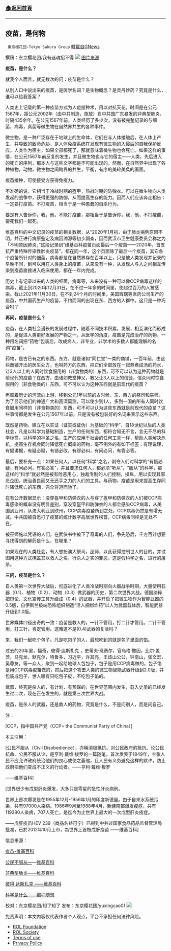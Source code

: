 ###  [:house:返回首頁](https://github.com/ourhimalayas/txt)
---


## 疫苗，是何物
` 東京櫻花団-Tokyo Sakura Group` [轉載自GNews](https://gnews.org/zh-hans/1719503/)

撰稿：东京樱花团/我有迷魂招不得
![](https://assets.gnews.org/wp-content/uploads/2021/12/4-5.jpg)
[图片来源](https://www.google.com/imgres?imgurl=https%3A%2F%2Fwww.kwongwah.com.my%2Fwp-content%2Fuploads%2F2021%2F07%2Fllf17_38.jpg&amp;imgrefurl=https%3A%2F%2Fwww.kwongwah.com.my%2F20210717%2F%25E7%25BE%258E%25E5%259B%25BDfda%25E5%25AE%2598%25E5%2591%2598%25E9%2580%258F%25E9%259C%25B2%25EF%25BC%259A-12%25E5%25B2%2581%25E4%25BB%25A5%25E4%25B8%258B%25E5%2584%25BF%25E7%25AB%25A5%25E8%25A6%2581%25E6%2589%2593%25E7%2596%25AB%25E8%258B%2597%25E4%25BA%2586%25EF%25BC%2581%2F&amp;tbnid=bhzwp0LPKt_3qM&amp;vet=10CAMQxiAoAGoXChMImJPqlpXK9AIVAAAAAB0AAAAAEA4..i&amp;docid=zkinMRizzw6_xM&amp;w=600&amp;h=388&amp;itg=1&amp;q=%E7%96%AB%E8%8B%97&amp;ved=0CAMQxiAoAGoXChMImJPqlpXK9AIVAAAAAB0AAAAAEA4)

**疫苗，是什么？**

就我个人而言，就无数次的问：疫苗是什么？

从别人口中说出来的疫苗，是医学名词？是生物概念？是灵丹妙药？究竟是什么，谁可以给我答案？

人类史上记载的第一种疫苗方式为人痘接种术，用以对抗天花，时间是在公元1567年，距公元2002年（由中共制造，施放）自中共国广东暴发的非典型肺炎，时隔435余年。在公元1567年前，人类经历了多少次，没有被完整记录的与细菌，病毒，真菌等微生物在自然界共生的各种事件。

微生物，是一种广泛存在于地球上的生命体，它们在与人体接触后，在人体上产生，并导致的致命危胁，是人体免疫系统在发现有微生物的入侵后的自我保护反应。人类作为宿主，如果全部都死了，那就意味着微生物也会死亡。如果这样的事情，在公元1567年前反复的发生，并且微生物也与它的宿主——人类，先后进入的死亡的序列，那本人与这些文字都是不可能出现的。然而，在自然界中出现了各种植物，动物，微生物之间跨界的共生，平衡，有序的美轮美奂的画面。

疫苗接种，可使接受方获得免疫力。

不准确的说，它相当于冷战时期的盔甲，热战时期的防弹衣。可以在微生物向人类发起的战争中，获得更强的防御，从而提高生存的能力。因而人们应该奔走相告：一定要打疫苗。不打疫苗，相当于是一种愚蠢的自杀行为。

要是有人告诉你，我，他，不能打疫苗，那相当于是告诉你，我，他，不打疫苗，要死我们一起死。

维基百科的中文记录的疫苗的相关数据，从“2020年1月初，由于肺炎病例原因不明，并正进行病原鉴定及病因溯源等初步調查，因而武汉市卫生健康委员会称之为「不明原因肺炎」”这段记录到“维基百科疫苗页面最后一个疫苗——2020年，首支抗严重特殊传染性肺炎疫苗”，都在同一年，这个页面除了最后一个疫苗，其它各个疫苗所针对的细菌，病毒都是在自然界存在百年以上，只是被人类发现并记录的早晚不同，到可以用在人类身上的疫苗，从来没有一种，从发现人与人之间相互传染到疫苗直接进入临床使用，都在一年内完成。

历史上有记录以来的人类的细菌，病毒等，从来没有一种可以像CCP病毒这样的病毒，截止到2020年12月31日，在不过一年多的时间里，使超过百万的人被感染。截止2021年11月30日，在不到24个月的时间里，美国辉瑞等医药公司生产的疫苗，中共国药生产的疫苗，不约而同的出现在东、西方的人群中。这只是一种巧合吗？

**再问，疫苗是什么？**

疫苗，在人类社会漫长的发展过程中，随着不同技术积累，发展，相互演化而形成的，是促进人类更好发展的产物之一。从医学的角度，疫苗是完成治疗的药物，一种用名词把“药物”包装后，改成病人，非专业，非学术的多数人都能理解的名词“疫苗”。

药物，是古已有之的东西。东方，就是诸如“同仁堂”一类的商铺，一百年前，由这些商铺开出的医生处方，也叫药方的东西，把它们全部放在一起熬煮成汤的药水，让3人以上的人同时饮食服用的（非食物类的）东西，可不可以认为这种药物就是前现代的疫苗？在西方，由诸如教堂神父，教父让3人以上的信徒，信众同时饮食服用的（非食物类的）东西，可不可以认为这种东西就是前现代的疫苗？

再顺着历史的河流向上游，移到公元1年以前的古时候，东、西方的祭司和巫师，为了显示他们的神通广大和高深莫测，可以使少到1人，多到一国的所有人同时饮食服用同样的（非食物类的）东西，可不可以认为这些东西就是前现代的疫苗？这些事情都是发生在公元1567年以前，只是没有被包装好的名词来表示这些东西。

既然是药物，建立在以实证（证实或证伪）为基础的“科学”，自18世纪以后的人类社会，凡是以科学为基础制造，生产的任何东西，都符合知无不言，言无不尽的科学标签。以科学的神圣之名，生产的应用于社会的任何工具一样，帮助人类解决危机，提高生存机会同时降低死亡概率的药物，毫不例外的有如下标签：有理说理，有据讲据，有疑必疑，有错必改，有缪必纠，有问必问，有答必答。

最后，要补充一点：如果任何人，以任何“科学”之名，剥夺人们对科学的“有疑必疑，有问必问，有答必答”，并且要求任何人，都必须“听从”，“服从”的科学，那这样的“科学”就必然是被有险恶用心，独裁专制的人们控制，操纵，用以实现其邪恶企图，统治善良而又无还手之力的人们的工具。与药物，疫苗是用来提高生存同时降低死亡的东西，完全背道而驰了。

在有公开数据显示：没穿盔甲和防弹衣的人与穿了盔甲和防弹衣的人们被CCP病毒感染的概率没有明显差别，穿没穿盔甲和防弹衣的人都会感染CCP病毒，从美国到亚州，从澳大利亚到欧州，CCP病毒疫苗所到之处，CCP病毒仍然是有增无减。中共国被自愿打了疫苗的统计数字高居世界榜首，CCP病毒同样是无处不在。

被巫师施以咒语的人们，在武侠书中被下了奇毒的人们，争先恐后，千方百计想要寻找得到的解药是什么，在哪里？

如果现在的人类社会，有人想扮演大祭司，巫师，以此获得控制世人的目的，并试图用这种方式掩盖其以救人之名，行杀人之实的罪恶，这是假科学之名，进行的屠杀。

**三问，疫苗是什么？**

自人类第一次世界大战后，彻底进化了人类冷战时期向火器战争时期，大量使用石器（0.1）、植物（0.2）、动物（0.3）做武器的历史，第二次世界大战，德国纳粹把舆论、文化宣传工具升级成（0.4）的武器，并开启了把微生物作为智能武器的0.5版，自伊斯兰极端恐怖组织制造“活人捆绑炸药”以人为武器载体后，智能武器升级到1.0版。

世界媒体口径出奇的一致：疫苗是救人的，一针不管用，打二针才管用。二针不管用，打三针，肯定管用。这难道不是(0.4)武器的复活吗？

来，我们一起吃个包子。凡是吃包子的人，最想吃到的就是包子里面的馅。

过去的20年里，福奇，彼得·达斯扎克 ，史蒂夫·班赛尔，官乌格·撒因，比尔·盖茨，马克龙，默克尔，特鲁多，习近平，许其亮，王歧山公公，钟南山，张文宏，吴尊友，等一众人，聚到一起给地球人包包子，包子是用CCP病毒做的，包子馅是用CCP病毒疫苗做的，然后把这个攻击人类的微生物智能武器升级到2.0版，并包装成包子，世人哪有只吃包子皮，不吃包子馅的。

武器，终究是杀人的，有计划，有预谋的，在世界范围内发生，载入史册的已经发生过二次，现在正在发生的，就是第三次世界大战。

疫苗，是杀人的武器，还是救人的药物，究竟是什么，不是问别人，而是问自己。

注：

[CCP，指中国共产党（CCP= the Communist Party of China）]

本文引用：

[公民不服从（Civil Disobedience），亦稱消极抵抗、对公民政府的抵抗、论公民抗命、公民不服从论，是亨利·戴维·梭罗的一篇随笔，首次发表于1849年，主张人民不应允许政府统治他们的良心或使之萎缩，且人民有义务避免这样的默许，防止政府把他们变成不正义的行动者。——亨利·戴维·梭罗

——维基百科]

[世界很少有戊型肝炎爆发，大多只是零星的急性肝炎病例。

世界上首次爆发是在1955年12月-1956年1月的印度新德里。由于自来水系统污染，共有97000人染病。1986年9月至1988年4月，新疆南部爆发疫症，共有119280人染病，707人死亡，是迄今为止世界上最大的一次戊型肝炎疫症。

——戊肝疫苗HEV 239（商品名益可宁）已得到中共过国家食品药品监督管理局批准，已於2012年10月上市，為世界上首枝戊肝疫苗 ——维基百科]

信息来源：

[疫苗-维基百科](https://zh.wikipedia.org/wiki/疫苗)

[公民不服从—](https://zh.wikipedia.org/wiki/公民不服从_%28梭罗%29)—[维基百科](https://zh.wikipedia.org/wiki/公民不服从_%28梭罗%29)

[非典型肺炎—](https://zh.wikipedia.org/wiki/非典型肺炎)[—](https://zh.wikipedia.org/wiki/非典型肺炎)[维基百科](https://zh.wikipedia.org/wiki/非典型肺炎)

[彼得·达斯扎克 ——维基百科](https://zh.wikipedia.org/zh-hans/彼得·达萨克)

[科学是什么——编程随想](https://program-think.blogspot.com/2015/10/What-is-Science.html)

校对：东京樱花团/知了知了
发布：东京樱花团/yuxingcao01
![](https://assets.gnews.org/wp-content/uploads/2021/12/樱花.png)


 

免责声明：本文内容仅代表作者个人观点，平台不承担任何法律风险。

- [ROL Foundation](https://rolfoundation.org/)
- [ROL Society](https://rolsociety.org/)
- [Terms of use](https://gnews.org/terms-of-use-3/)
- [Privacy Policy](https://gnews.org/privacy-policy/)
